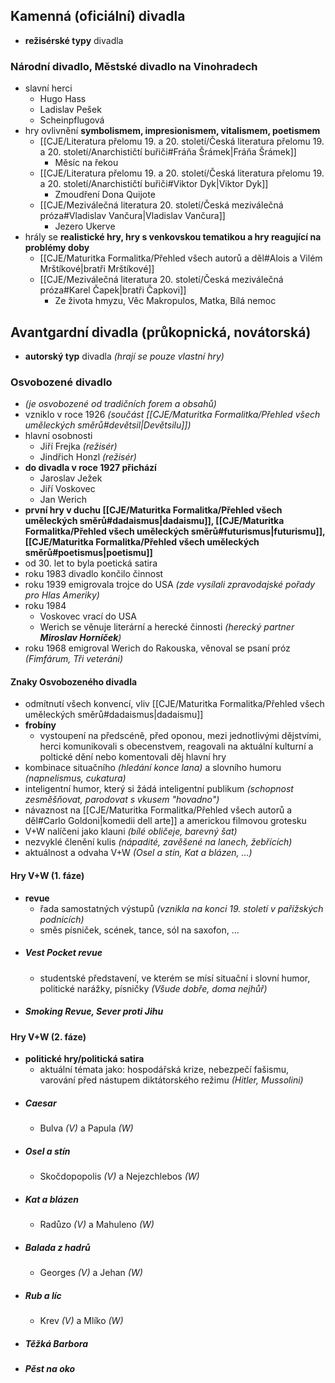 ## Kamenná (oficiální) divadla
- **režisérské typy** divadla
### Národní divadlo, Městské divadlo na Vinohradech
- slavní herci
	- Hugo Hass
	- Ladislav Pešek
	- Scheinpflugová
- hry ovlivnění **symbolismem, impresionismem, vitalismem, poetismem**
	- [[CJE/Literatura přelomu 19. a 20. století/Česká literatura přelomu 19. a 20. století/Anarchističtí buřiči#Fráňa Šrámek|Fráňa Šrámek]]
		- Měsíc na řekou
	- [[CJE/Literatura přelomu 19. a 20. století/Česká literatura přelomu 19. a 20. století/Anarchističtí buřiči#Viktor Dyk|Viktor Dyk]]
		- Zmoudření Dona Quijote
	- [[CJE/Meziválečná literatura  20. století/Česká meziválečná próza#Vladislav Vančura|Vladislav Vančura]]
		- Jezero Ukerve
- hrály se **realistické hry, hry s venkovskou tematikou a hry reagující na problémy doby**
	- [[CJE/Maturitka Formalitka/Přehled všech autorů a děl#Alois a Vilém Mrštíkové|bratři Mrštíkové]]
	- [[CJE/Meziválečná literatura  20. století/Česká meziválečná próza#Karel Čapek|bratři Čapkovi]]
		- Ze života hmyzu, Věc Makropulos, Matka, Bílá nemoc
## Avantgardní divadla (průkopnická, novátorská)
- **autorský typ** divadla *(hrají se pouze vlastní hry)*
### Osvobozené divadlo
- *(je osvobozené od tradičních forem a obsahů)*
- vzniklo v roce 1926 *(součást [[CJE/Maturitka Formalitka/Přehled všech uměleckých směrů#devětsil|Devětsilu]])*
- hlavní osobnosti
	- Jiří Frejka *(režisér)*
	- Jindřich Honzl *(režisér)*
- **do divadla v roce 1927 přichází** 
	- Jaroslav Ježek
	- Jiří Voskovec
	- Jan Werich
- **první hry v duchu [[CJE/Maturitka Formalitka/Přehled všech uměleckých směrů#dadaismus|dadaismu]], [[CJE/Maturitka Formalitka/Přehled všech uměleckých směrů#futurismus|futurismu]], [[CJE/Maturitka Formalitka/Přehled všech uměleckých směrů#poetismus|poetismu]]**
- od 30. let to byla poetická satira
- roku 1983 divadlo končilo činnost
- roku 1939 emigrovala trojce do USA *(zde vysílali zpravodajské pořady pro Hlas Ameriky)*
- roku 1984
	- Voskovec vrací do USA
	- Werich se věnuje literární a herecké činnosti *(herecký partner **Miroslav Horníček**)*
- roku 1968 emigroval Werich do Rakouska, věnoval se psaní próz *(Fimfárum, Tři veteráni)*
#### Znaky Osvobozeného divadla
- odmítnutí všech konvencí, vliv [[CJE/Maturitka Formalitka/Přehled všech uměleckých směrů#dadaismus|dadaismu]]
- **frobíny**
	- vystoupení na předscéně, před oponou, mezi jednotlivými dějstvími, herci komunikovali s obecenstvem, reagovali na aktuální kulturní a poltické dění nebo komentovali děj hlavní hry
- kombinace situačního *(hledání konce lana)* a slovního humoru *(napnelismus, cukatura)*
- inteligentní humor, který si žádá inteligentní publikum *(schopnost zesměšňovat, parodovat s vkusem "hovadno")*
- návaznost na [[CJE/Maturitka Formalitka/Přehled všech autorů a děl#Carlo Goldoni|komedii dell arte]] a americkou filmovou grotesku
- V+W nalíčeni jako klauni *(bílé obličeje, barevný šat)*
- nezvyklé členění kulis *(nápadité, zavěšené na lanech, žebřících)*
- aktuálnost a odvaha V+W *(Osel a stín, Kat a blázen, …)*
#### Hry V+W (1. fáze)
- **revue**
	- řada samostatných výstupů *(vznikla na konci 19. století v pařížských podnicích)*
	- směs písniček, scének, tance, sól na saxofon, …
- ##### Vest Pocket revue
	- studentské představení, ve kterém se mísí situační i slovní humor, politické narážky, písničky *(Všude dobře, doma nejhůř)*
- ##### Smoking Revue, Sever proti Jihu
#### Hry V+W (2. fáze)
- **politické hry/politická satira**
	- aktuální témata jako: hospodářská krize, nebezpečí fašismu, varování před nástupem diktátorského režimu *(Hitler, Mussolini)*
- ##### Caesar
	- Bulva *(V)* a Papula *(W)*
- ##### Osel a stín
	- Skočdopopolis *(V)* a Nejezchlebos *(W)*
- ##### Kat a blázen
	- Radůzo *(V)* a Mahuleno *(W)*
- ##### Balada z hadrů
	- Georges *(V)* a Jehan *(W)*
- ##### Rub a líc
	- Krev *(V)* a Mlíko *(W)*
- ##### Těžká Barbora
- ##### Pěst na oko